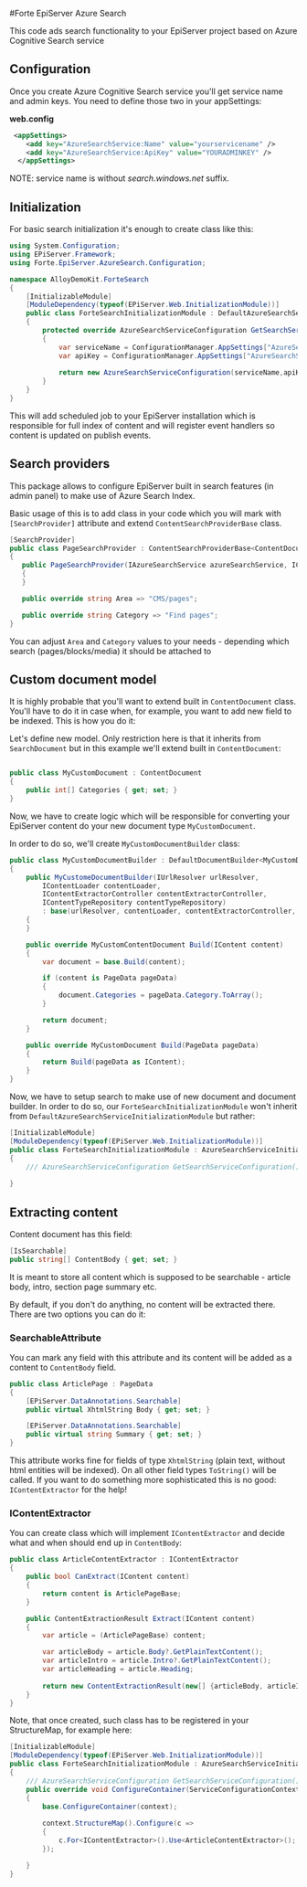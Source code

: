#Forte EpiServer Azure Search

This code ads search functionality to your EpiServer project based on Azure Cognitive Search service

## Configuration

Once you create Azure Cognitive Search service you'll get service name and admin keys. 
You need to define those two in your appSettings:

**web.config**

```xml
 <appSettings>
    <add key="AzureSearchService:Name" value="yourservicename" />
    <add key="AzureSearchService:ApiKey" value="YOURADMINKEY" />
  </appSettings>
``` 

NOTE: service name is without _search.windows.net_ suffix.

## Initialization

For basic search initialization it's enough to create class like this:

```c#
using System.Configuration;
using EPiServer.Framework;
using Forte.EpiServer.AzureSearch.Configuration;

namespace AlloyDemoKit.ForteSearch
{
    [InitializableModule]
    [ModuleDependency(typeof(EPiServer.Web.InitializationModule))]
    public class ForteSearchInitializationModule : DefaultAzureSearchServiceInitializationModule
    {
        protected override AzureSearchServiceConfiguration GetSearchServiceConfiguration()
        {
            var serviceName = ConfigurationManager.AppSettings["AzureSearchService:Name"];
            var apiKey = ConfigurationManager.AppSettings["AzureSearchService:ApiKey"];
            
            return new AzureSearchServiceConfiguration(serviceName,apiKey);
        }
    }
}
```

This will add scheduled job to your EpiServer installation which is responsible for full index of content 
and will register event handlers so content is updated on publish events. 

## Search providers

 This package allows to configure EpiServer built in search features (in admin panel) to make use of Azure Search Index. 
 
 Basic usage of this is to add class in your code which you will mark with `[SearchProvider]` attribute and extend `ContentSearchProviderBase` class.
 
 ```c#
[SearchProvider]
public class PageSearchProvider : ContentSearchProviderBase<ContentDocument>
{
    public PageSearchProvider(IAzureSearchService azureSearchService, IContentLanguageAccessor contentLanguageAccessor) : base(azureSearchService, contentLanguageAccessor)
    {
    }

    public override string Area => "CMS/pages";

    public override string Category => "Find pages";
}
```

You can adjust `Area` and `Category` values to your needs - depending which search (pages/blocks/media) it should be attached to 
## Custom document model

It is highly probable that you'll want to extend built in `ContentDocument` class. You'll have to do it in case when, for example, you want to add new field to be indexed. This is how you do it:

Let's define new model. Only restriction here is that it inherits from `SearchDocument` but in this example we'll extend built in `ContentDocument`:

```c#

public class MyCustomDocument : ContentDocument
{
    public int[] Categories { get; set; }
}
```

Now, we have to create logic which will be responsible for converting your EpiServer content do your new document type `MyCustomDocument`. 

In order to do so, we'll create `MyCustomDocumentBuilder` class:

```c#
public class MyCustomDocumentBuilder : DefaultDocumentBuilder<MyCustomDocument>
{
    public MyCustomeDocumentBuilder(IUrlResolver urlResolver, 
        IContentLoader contentLoader, 
        IContentExtractorController contentExtractorController,
        IContentTypeRepository contentTypeRepository)
        : base(urlResolver, contentLoader, contentExtractorController, contentTypeRepository)
    {
    }

    public override MyCustomContentDocument Build(IContent content)
    {
        var document = base.Build(content);

        if (content is PageData pageData)
        {
            document.Categories = pageData.Category.ToArray();
        }

        return document;
    }

    public override MyCustomDocument Build(PageData pageData)
    {
        return Build(pageData as IContent);
    }
}
``` 

Now, we have to setup search to make use of new document and document builder. In order to do so, our `ForteSearchInitializationModule` won't inherit from `DefaultAzureSearchServiceInitializationModule` but rather:

```c#
[InitializableModule]
[ModuleDependency(typeof(EPiServer.Web.InitializationModule))]
public class ForteSearchInitializationModule : AzureSearchServiceInitializationModule<MyCustomDocument, MyCustomDocumentBuilder>
{
    /// AzureSearchServiceConfiguration GetSearchServiceConfiguration() goes here as before
 
}
```

## Extracting content

Content document has this field:

```c#
[IsSearchable]
public string[] ContentBody { get; set; }
```

It is meant to store all content which is supposed to be searchable - article body, intro, section page summary etc.

By default, if you don't do anything, no content will be extracted there. There are two options you can do it:

### SearchableAttribute

You can mark any field with this attribute and its content will be added as a content to `ContentBody` field.

```c#
public class ArticlePage : PageData
{
    [EPiServer.DataAnnotations.Searchable]
    public virtual XhtmlString Body { get; set; }

    [EPiServer.DataAnnotations.Searchable]
    public virtual string Summary { get; set; }
}
```

This attribute works fine for fields of type `XhtmlString` (plain text, without html entities will be indexed). On all other field types `ToString()` will be called. If you want to do something more sophisticated this is no good: `IContentExtractor` for the help!

### IContentExtractor

You can create class which will implement `IContentExtractor` and decide what and when should end up in `ContentBody`:

```c#
public class ArticleContentExtractor : IContentExtractor
{
    public bool CanExtract(IContent content)
    {
        return content is ArticlePageBase;
    }

    public ContentExtractionResult Extract(IContent content)
    {
        var article = (ArticlePageBase) content;

        var articleBody = article.Body?.GetPlainTextContent();
        var articleIntro = article.Intro?.GetPlainTextContent();
        var articleHeading = article.Heading;
        
        return new ContentExtractionResult(new[] {articleBody, articleIntro, articleHeading}, null);
    }
}
```

Note, that once created, such class has to be registered in your StructureMap, for example here:

```c#
[InitializableModule]
[ModuleDependency(typeof(EPiServer.Web.InitializationModule))]
public class ForteSearchInitializationModule : AzureSearchServiceInitializationModule<MyCustomDocument, MyCustomDocumentBuilder>
{
    /// AzureSearchServiceConfiguration GetSearchServiceConfiguration() goes here as before
    public override void ConfigureContainer(ServiceConfigurationContext context)
    {
        base.ConfigureContainer(context);
         
        context.StructureMap().Configure(c =>
        {
            c.For<IContentExtractor>().Use<ArticleContentExtractor>();
        });

    }
}
```
